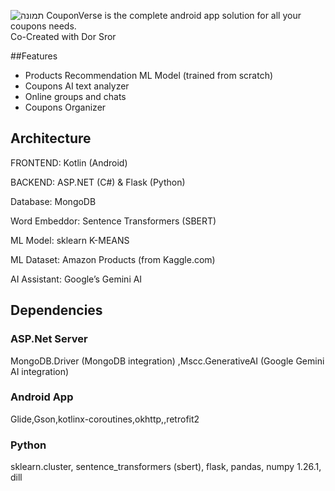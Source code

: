 ![תמונה](https://github.com/user-attachments/assets/3ee4a530-ad48-45c1-831c-9b9d87a85aaa)
CouponVerse is the complete android app solution for all your coupons needs.  
Co-Created with Dor Sror 

##Features
- Products Recommendation ML Model (trained from scratch)
- Coupons AI text analyzer
- Online groups and chats
- Coupons Organizer
## Architecture 
FRONTEND: Kotlin (Android)

BACKEND: ASP.NET (C#) & Flask (Python) 

Database: MongoDB 

Word Embeddor: Sentence Transformers (SBERT) 

ML Model: sklearn K-MEANS 

ML Dataset: Amazon Products (from Kaggle.com) 

AI Assistant: Google’s Gemini AI 

## Dependencies
### ASP.Net Server  
MongoDB.Driver (MongoDB integration)  ,Mscc.GenerativeAI (Google Gemini AI integration)  
### Android App 
Glide,Gson,kotlinx-coroutines,okhttp,,retrofit2
### Python
sklearn.cluster, sentence_transformers (sbert), flask, pandas, numpy 1.26.1, dill





